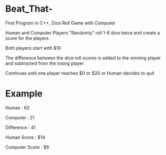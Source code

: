 # Beat_That-
First Program in C++, Dice Roll Game with Computer

Human and Computer Players
"Randomly" roll 1-6 dice twice and create a score for the players

Both players start with $10 

The difference between the dice roll scores is added to the winning player and subtracted from the losing player

Continues until one player reaches $0 or $20 or Human decides to quit

# Example 

Human : 62

Computer : 21

Difference : 41

Human Score : $14

Computer Score : $6



